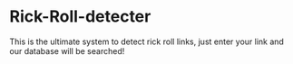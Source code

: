 # Rick-Roll-detecter
This is the ultimate system to detect rick roll links, just enter your link and our database will be searched!
